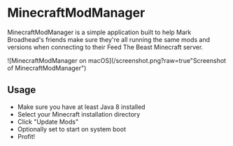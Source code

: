 # MinecraftModManager
MinecraftModManager is a simple application built to help Mark Broadhead's friends make sure they're all running the same mods and versions when connecting to their Feed The Beast Minecraft server.

![MinecraftModManager on macOS](/screenshot.png?raw=true"Screenshot of MinecraftModManager")


## Usage
* Make sure you have at least Java 8 installed
* Select your Minecraft installation directory
* Click "Update Mods"
* Optionally set to start on system boot
* Profit!
